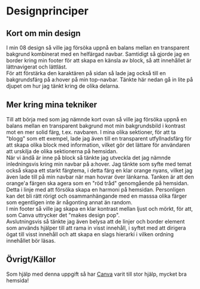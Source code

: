 ---
---
Designprinciper
=========================

Kort om min design
-----------------------
I min 08 design så ville jag försöka uppnå en balans mellan en transparent bakgrund kombinerat med en helfärgad navbar. Samtidigt så gjorde jag en border kring min footer för att skapa en känsla av block, så att innehållet är lättnavigerat och lättläst. <br>
För att förstärka den karaktären på sidan så lade jag också till en bakgrundsfärg på a:hover på min top-navbar. Tänkte här nedan gå in lite på djupet om hur jag tänkt kring de olika delarna.

Mer kring mina tekniker
-----------------------
Till att börja med som jag nämnde kort ovan så ville jag försöka uppnå en balans mellan en transparent bakgrund mot min bakgrundsbild i kontrast mot en mer solid färg, t.ex. navbaren. I mina olika sektioner, för att ta "blogg" som ett exempel, lade jag även till en transparent utfyllnadsfärg för att skapa olika block med information, vilket gör det lättare för användaren att urskilja de olika sektionerna på hemsidan.<br>
När vi ändå är inne på block så tänkte jag utveckla det jag nämnde inledningsvis kring min navbar på a:hover. Jag tänkte som syfte med temat också skapa ett starkt färgtema, i detta färg en klar orange nyans, vilket jag även lade till på min navbar när man hovrar över länkarna. Tanken är att den orange'a färgen ska agera som en "röd tråd" genomgående på hemsidan. Detta i linje med att försöka skapa en harmoni på hemsidan. Personligen kan det bli rätt rörigt och osammanhängande med en masssa olika färger som egentligen inte är någonting annat än random. <br>
I min footer så ville jag skapa en klar kontrast mellan ljust och mörkt, för att, som Canva uttrycker det "makes design pop".<br>
Avslutningsvis så tänkte jag även belysa att de linjer och border element som används hjälper till att rama in visst innehåll, i syftet med att dirigera ögat till visst innehåll och att skapa en slags hierarki i vilken ordning innehållet bör läsas.

Övrigt/Källor
-----------------------
Som hjälp med denna uppgift så har [Canva](https://www.canva.com/) varit till stor hjälp, mycket bra hemsida!
